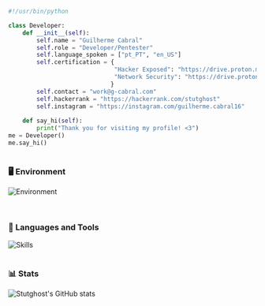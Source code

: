 ```python
#!/usr/bin/python

class Developer:
    def __init__(self):
        self.name = "Guilherme Cabral"
        self.role = "Developer/Pentester"
        self.language_spoken = ["pt_PT", "en_US"]
        self.certification = {
                              "Hacker Exposed": "https://drive.proton.me/urls/YGJH542X70#VdGEZDixXXaX",
                              "Network Security": "https://drive.proton.me/urls/SPZS71EB30#EeFsrnzag8sE"
                             }
        self.contact = "work@g-cabral.com"
        self.hackerrank = "https://hackerrank.com/stutghost"
        self.instagram = "https://instagram.com/guilherme.cabral16"
        
    def say_hi(self):
        print("Thank you for visiting my profile! <3")
me = Developer()
me.say_hi()
```

#

### 🖥 Environment
![Environment](https://skillicons.dev/icons?i=linux,vscode)

<br>

### 🧰 Languages and Tools
![Skills](https://skillicons.dev/icons?i=py,bash,c,cpp,cs)

#

### 📊 Stats

![Stutghost's GitHub stats](https://github-readme-stats.vercel.app/api?username=stutghost&show_icons=true&theme=gruvbox)
